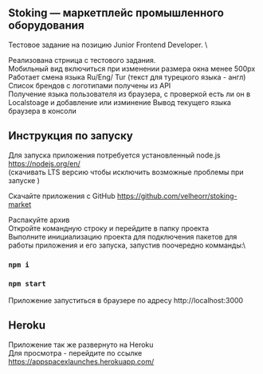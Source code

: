 ## Stoking — маркетплейс промышленного оборудования
Тестовое задание на позицию Junior Frontend Developer. \

Реализована стрница с тестового задания. \
Мобильный вид включиться при изменении размера окна менее 500px \
Работает смена языка Ru/Eng/ Tur (текст для турецкого языка - англ) \
Список брендов с логотипами получены из API \
Получение языка пользователя из браузера, с проверкой есть ли он в Localstoage  и добавление или изминение
Вывод текущего языка браузера в консоли


## Инструкция по запуску
Для запуска приложения потребуется установленный node.js https://nodejs.org/en/ \
(скачивать LTS версию чтобы исключить возможные проблемы при запуске )

Скачайте приложения с GitHub https://github.com/velheorr/stoking-market

Распакуйте архив\
Откройте командную строку и перейдите в папку проекта\
Выполните инициализацию проекта для подключения пакетов для работы приложения и его запуска, запустив поочередно комманды:\

### `npm i`
### `npm start`

Приложение запуститься в браузере по адресу
http://localhost:3000

## Heroku
Приложение так же развернуто на Heroku\
Для просмотра - перейдите по ссылке\
https://appspacexlaunches.herokuapp.com/
